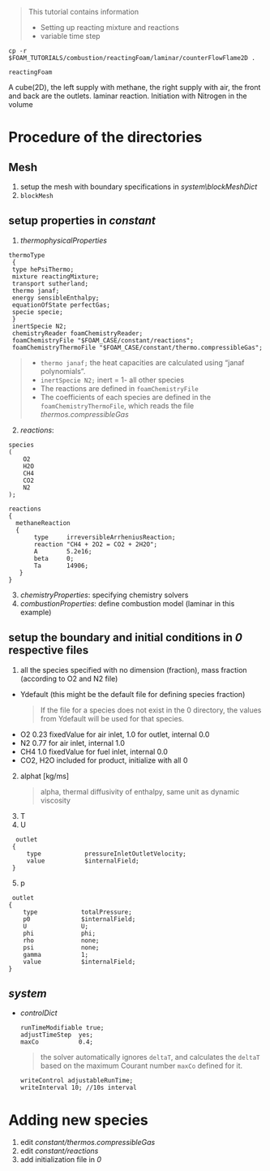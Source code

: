 > This tutorial contains information
> - Setting up reacting mixture and reactions
> - variable time step



`cp -r $FOAM_TUTORIALS/combustion/reactingFoam/laminar/counterFlowFlame2D .`

`reactingFoam`

A cube(2D), the left supply with methane, the right supply with air, the front and back are the outlets. laminar reaction. Initiation  with Nitrogen in the volume

# Procedure of the directories
## Mesh
1. setup the mesh with boundary specifications in _system\blockMeshDict_  
2. `blockMesh`

## setup properties in _constant_
   1. _thermophysicalProperties_
   ```
   thermoType
    {
    type hePsiThermo;
    mixture reactingMixture;
    transport sutherland;
    thermo janaf; 
    energy sensibleEnthalpy;
    equationOfState perfectGas;
    specie specie;
    }
    inertSpecie N2;
    chemistryReader foamChemistryReader;
    foamChemistryFile "$FOAM_CASE/constant/reactions";
    foamChemistryThermoFile "$FOAM_CASE/constant/thermo.compressibleGas";
   ```
     
   > - `thermo janaf;`  the heat capacities are calculated using “janaf polynomials”.
   > - `inertSpecie N2;` inert = 1- all other species
   > - The reactions are defined in `foamChemistryFile`
   > - The coefficients of each species are defined in the `foamChemistryThermoFile`, which reads the file _thermos.compressibleGas_ 
     
 2. _reactions_: 
   ```
   species
   (
       O2
       H2O
       CH4
       CO2
       N2
   );

   reactions
   {
     methaneReaction
     {
          type     irreversibleArrheniusReaction;
          reaction "CH4 + 2O2 = CO2 + 2H2O";
          A        5.2e16;
          beta     0;
          Ta       14906;
      }
  }
  ```
3. _chemistryProperties_: specifying chemistry solvers
4. _combustionProperties_: define combustion model (laminar in this example)

## setup the boundary and initial conditions in _0_ respective files
  1. all the species specified with no dimension (fraction), mass fraction (according to O2 and N2 file)
   - Ydefault (this might be the default file for defining species fraction)
     > If the file for a species does not exist in the 0 directory, the values from Ydefault will be used for that species.
   - O2 0.23 fixedValue for air inlet, 1.0 for outlet, internal 0.0
   - N2 0.77 for air inlet, internal 1.0
   - CH4 1.0 fixedValue for fuel inlet, internal 0.0
   - CO2, H2O included for product, initialize with all 0 
 2. alphat [kg/ms]
     > alpha, thermal diffusivity of enthalpy, same unit as dynamic viscosity
 3. T
 4. U
   ```
     outlet
    {
        type            pressureInletOutletVelocity;
        value           $internalField;
    }

   ```
 5. p
   ```
    outlet
   {
       type            totalPressure;
       p0              $internalField;
       U               U;
       phi             phi;
       rho             none;
       psi             none;
       gamma           1;
       value           $internalField;
   }
 ```
## _system_
   - _controlDict_
     ```
     runTimeModifiable true;
     adjustTimeStep  yes;
     maxCo           0.4;
     ```
     > the solver automatically ignores `deltaT`, and calculates the `deltaT` based on the maximum Courant number `maxCo` defined for it.
     ```
     writeControl adjustableRunTime;
     writeInterval 10; //10s interval
     ```

# Adding new species
1. edit _constant/thermos.compressibleGas_
2. edit _constant/reactions_
3. add initialization file in _0_
